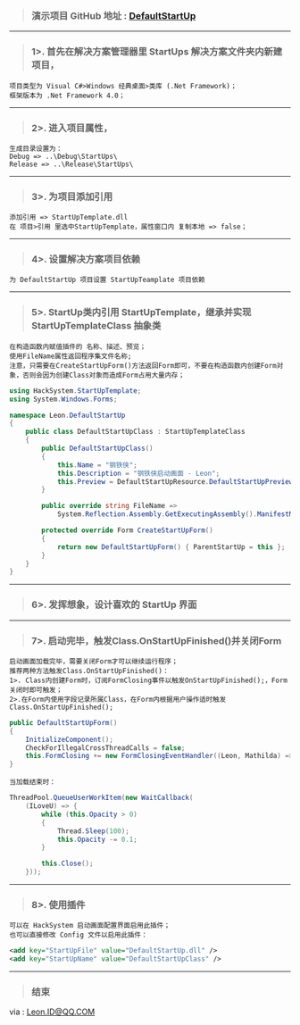> ### 演示项目 GitHub 地址 : [DefaultStartUp](https://github.com/CuteLeon/HackSystem/tree/master/DefaultStartUp)
***

> ### 1>. 首先在解决方案管理器里 StartUps 解决方案文件夹内新建项目，
    项目类型为 Visual C#>Windows 经典桌面>类库 (.Net Framework)；
	框架版本为 .Net Framework 4.0；
***
> ### 2>. 进入项目属性，
	生成目录设置为：
	Debug => ..\Debug\StartUps\
	Release => ..\Release\StartUps\
***

> ### 3>. 为项目添加引用
	添加引用 => StartUpTemplate.dll
	在 项目>引用 里选中StartUpTemplate，属性窗口内 复制本地 => false；
***

> ### 4>. 设置解决方案项目依赖
	为 DefaultStartUp 项目设置 StartUpTeamplate 项目依赖
***

> ### 5>. StartUp类内引用 StartUpTemplate，继承并实现 StartUpTemplateClass 抽象类
	在构造函数内赋值插件的 名称、描述、预览；
	使用FileName属性返回程序集文件名称;
	注意，只需要在CreateStartUpForm()方法返回Form即可，不要在构造函数内创建Form对象，否则会因为创建Class对象而造成Form占用大量内存；

``` csharp
using HackSystem.StartUpTemplate;
using System.Windows.Forms;

namespace Leon.DefaultStartUp
{
    public class DefaultStartUpClass : StartUpTemplateClass
    {
        public DefaultStartUpClass()
        {
            this.Name = "钢铁侠";
            this.Description = "钢铁侠启动画面 - Leon";
            this.Preview = DefaultStartUpResource.DefaultStartUpPreview;
        }

        public override string FileName => 
			System.Reflection.Assembly.GetExecutingAssembly().ManifestModule.ScopeName;

        protected override Form CreateStartUpForm()
        {
            return new DefaultStartUpForm() { ParentStartUp = this };
        }
    }
}
```
***

> ### 6>. 发挥想象，设计喜欢的 StartUp 界面
***

> ### 7>. 启动完毕，触发Class.OnStartUpFinished()并关闭Form
	启动画面加载完毕，需要关闭Form才可以继续运行程序；
	推荐两种方法触发Class.OnStartUpFinished()：
	1>. Class内创建Form时，订阅FormClosing事件以触发OnStartUpFinished();，Form关闭时即可触发；
	2>.在Form内使用字段记录所属Class，在Form内根据用户操作适时触发Class.OnStartUpFinished();

``` csharp
public DefaultStartUpForm()
{
    InitializeComponent();
    CheckForIllegalCrossThreadCalls = false;
    this.FormClosing += new FormClosingEventHandler((Leon, Mathilda) => { ParentStartUp?.OnStartUpFinished(EventArgs.Empty); });
}
```

    当加载结束时：
``` csharp
ThreadPool.QueueUserWorkItem(new WaitCallback(
    (ILoveU) => {
        while (this.Opacity > 0)
        {
            Thread.Sleep(100);
            this.Opacity -= 0.1;
        }

        this.Close();
    }));
```
***

> ### 8>. 使用插件
	可以在 HackSystem 启动画面配置界面启用此插件；
	也可以直接修改 Config 文件以启用此插件：
``` xml
<add key="StartUpFile" value="DefaultStartUp.dll" />
<add key="StartUpName" value="DefaultStartUpClass" />
```

***

> ### 结束
via : Leon.ID@QQ.COM